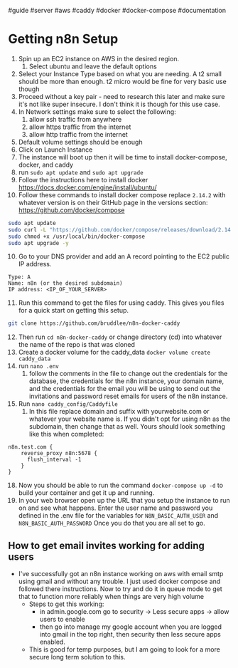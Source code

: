 #guide #server #aws #caddy #docker #docker-compose #documentation 

# Getting n8n Setup
1. Spin up an EC2 instance on AWS in the desired region.
	1. Select ubuntu and leave the default options
2. Select your Instance Type based on what you are needing. A t2 small should be more than enough. t2 micro would be fine for very basic use though
3. Proceed without a key pair - need to research this later and make sure it's not like super insecure. I don't think it is though for this use case.
4. In Network settings make sure to select the following:
	1. allow ssh traffic from anywhere
	2. allow https traffic from the internet
	3. allow http traffic from the internet
5. Default volume settings should be enough
6. Click on Launch Instance
7. The instance will boot up then it will be time to install docker-compose, docker, and caddy
8. run `sudo apt update` and `sudo apt upgrade`
9. Follow the instructions here to install docker https://docs.docker.com/engine/install/ubuntu/ 
10. Follow these commands to install docker compose replace `2.14.2` with whatever version is on their GitHub page in the versions section: https://github.com/docker/compose
``` bash
sudo apt update
sudo curl -L "https://github.com/docker/compose/releases/download/2.14.2/docker-compose-$(uname -s)-$(uname -m)" -o /usr/local/bin/docker-compose
sudo chmod +x /usr/local/bin/docker-compose
sudo apt upgrade -y
```
10. Go to your DNS provider and add an A record pointing to the EC2 public IP address. 
```
Type: A
Name: n8n (or the desired subdomain)
IP address: <IP_OF_YOUR_SERVER>
```
11. Run this command to get the files for using caddy. This gives you files for a quick start on getting this setup.
```` bash
git clone https://github.com/bruddlee/n8n-docker-caddy
````
12. Then run `cd n8n-docker-caddy` or change directory (cd) into whatever the name of the repo is that was cloned
13. Create a docker volume for the caddy_data `docker volume create caddy_data`
14. run `nano .env`  
	1. follow the comments in the file to change out the credentials for the database, the credentials for the n8n instance, your domain name, and the credentials for the email you will be using to send out the invitations and password reset emails for users of the n8n instance.
17. Run `nano caddy_config/Caddyfile`
	1. In this file replace domain and suffix with yourwebsite.com or whatever your website name is. If you didn't opt for using n8n as the subdomain, then change that as well. Yours should look something like this when completed:
```
n8n.test.com {
    reverse_proxy n8n:5678 {
      flush_interval -1
    }
}
```
18. Now you should be able to run the command `docker-compose up -d` to build your container and get it up and running.
19. In your web browser open up the URL that you setup the instance to run on and see what happens. Enter the user name and password you defined in the .env file for the variables for `N8N_BASIC_AUTH_USER` and `N8N_BASIC_AUTH_PASSWORD` Once you do that you are all set to go.
## How to get email invites working for adding users
- I've successfully got an n8n instance working on aws with email smtp using gmail and without any trouble. I just used docker compose and followed there instructions. Now to try and do it in queue mode to get that to function more reliably when things are very high volume
	- Steps to get this working:
		- in admin.google.com go to security -> Less secure apps -> allow users to enable
		- then go into manage my google account when you are logged into gmail in the top right, then security then less secure apps enabled.
	- This is good for temp purposes, but I am going to look for a more secure long term solution to this.
